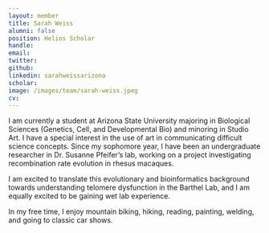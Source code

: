 ```yaml
---
layout: member
title: Sarah Weiss
alumni: false
position: Helios Scholar
handle:
email: 
twitter:
github:
linkedin: sarahweissarizona
scholar: 
image: /images/team/sarah-weiss.jpeg
cv:
---
```


I am currently a student at Arizona State University majoring in Biological Sciences (Genetics, Cell, and Developmental Bio) and minoring in Studio Art. I have a special interest in the use of art in communicating difficult science concepts. Since my sophomore year, I have been an undergraduate researcher in Dr. Susanne Pfeifer’s lab, working on a project investigating recombination rate evolution in rhesus macaques.

I am excited to translate this evolutionary and bioinformatics background towards understanding telomere dysfunction in the Barthel Lab, and I am equally excited to be gaining wet lab experience.

In my free time, I enjoy mountain biking, hiking, reading, painting, welding, and going to classic car shows.